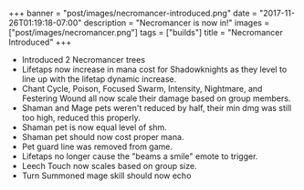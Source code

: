 +++
banner = "post/images/necromancer-introduced.png"
date = "2017-11-26T01:19:18-07:00"
description = "Necromancer is now in!"
images = ["post/images/necromancer.png"]
tags = ["builds"]
title = "Necromancer Introduced"
+++
* Introduced 2 Necromancer trees
* Lifetaps now increase in mana cost for Shadowknights as they level to line up with the lifetap dynamic increase.
* Chant Cycle, Poison, Focused Swarm, Intensity, Nightmare, and Festering Wound all now scale their damage based on group members.
* Shaman and Mage pets weren't reduced by half, their min dmg was still too high, reduced this properly.
* Shaman pet is now equal level of shm.
* Shaman pet should now cost proper mana.
* Pet guard line was removed from game.
* Lifetaps no longer cause the "beams a smile" emote to trigger.
* Leech Touch now scales based on group size.
* Turn Summoned mage skill should now echo
<!--more-->